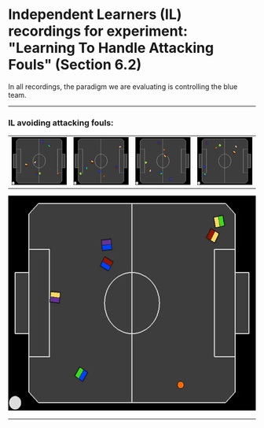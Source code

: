 # Independent Learners (IL) recordings for experiment: "Learning To Handle Attacking Fouls" (Section 6.2)

In all recordings, the paradigm we are evaluating is controlling the blue team.

---
### IL avoiding attacking fouls:
|||||
|:--:|:--:|:--:|:--:|
|![](0.webp)|![](1.webp)|![](2.webp)|![](3.webp)|
![](4.webp)

---









